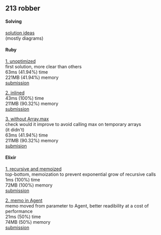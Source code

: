## 213 robber

#### Solving
[solution ideas](./213-robber/solving.md)<br>
(mostly diagrams)

#### Ruby
[1. unoptimized](./213-robber/1-rb/solution.rb)<br>
first solution, more clear than others<br>
63ms (41.94%) time<br>
221MB (41.94%) memory<br>
[submission](https://leetcode.com/submissions/detail/1397543026/)

[2. inlined](./213-robber/2-rb/solution.rb)<br>
43ms (100%) time<br>
211MB (90.32%) memory<br>
[submission](https://leetcode.com/submissions/detail/1397630686/)

[3. without Array.max](./213-robber/3-rb/solution.rb)<br>
check would it improve to avoid calling max on temporary arrays<br>
(it didn't)<br>
63ms (41.94%) time<br>
211MB (90.32%) memory<br>
[submision](https://leetcode.com/submissions/detail/1397606332/)

#### Elixir
[1. recursive and memoized](./213-robber/4-ex/lib/solution.ex)<br>
top-bottom, memoization to prevent exponential grow of recursive calls<br>
1ms (100%) time<br>
72MB (100%) memory<br>
[submission](https://leetcode.com/submissions/detail/1400044490/)

[2. memo in Agent](./213-robber/5-ex/lib/solution.ex)<br>
memo moved from parameter to Agent, better readibility at a cost of performance<br>
21ms (50%) time<br>
74MB (50%) memory<br>
[submission](https://leetcode.com/submissions/detail/1404058373/)
